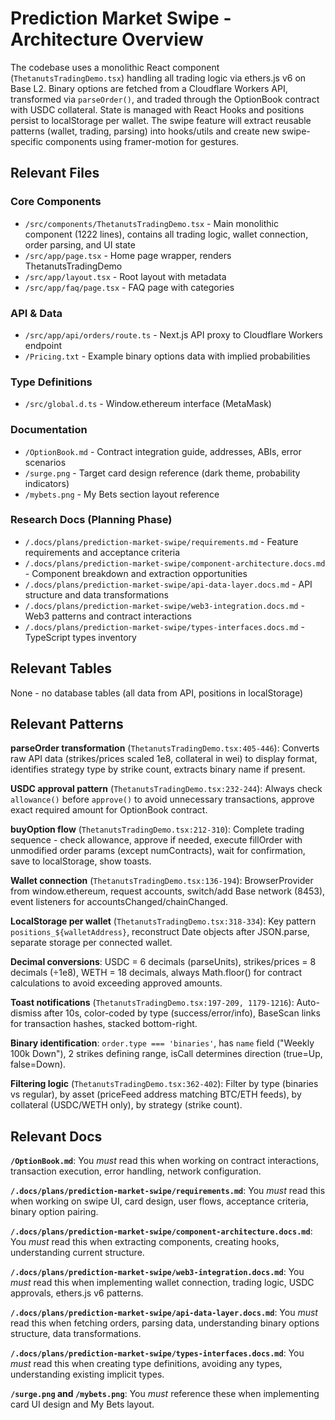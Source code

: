 # Prediction Market Swipe - Architecture Overview

The codebase uses a monolithic React component (`ThetanutsTradingDemo.tsx`) handling all trading logic via ethers.js v6 on Base L2. Binary options are fetched from a Cloudflare Workers API, transformed via `parseOrder()`, and traded through the OptionBook contract with USDC collateral. State is managed with React Hooks and positions persist to localStorage per wallet. The swipe feature will extract reusable patterns (wallet, trading, parsing) into hooks/utils and create new swipe-specific components using framer-motion for gestures.

## Relevant Files

### Core Components
- `/src/components/ThetanutsTradingDemo.tsx` - Main monolithic component (1222 lines), contains all trading logic, wallet connection, order parsing, and UI state
- `/src/app/page.tsx` - Home page wrapper, renders ThetanutsTradingDemo
- `/src/app/layout.tsx` - Root layout with metadata
- `/src/app/faq/page.tsx` - FAQ page with categories

### API & Data
- `/src/app/api/orders/route.ts` - Next.js API proxy to Cloudflare Workers endpoint
- `/Pricing.txt` - Example binary options data with implied probabilities

### Type Definitions
- `/src/global.d.ts` - Window.ethereum interface (MetaMask)

### Documentation
- `/OptionBook.md` - Contract integration guide, addresses, ABIs, error scenarios
- `/surge.png` - Target card design reference (dark theme, probability indicators)
- `/mybets.png` - My Bets section layout reference

### Research Docs (Planning Phase)
- `/.docs/plans/prediction-market-swipe/requirements.md` - Feature requirements and acceptance criteria
- `/.docs/plans/prediction-market-swipe/component-architecture.docs.md` - Component breakdown and extraction opportunities
- `/.docs/plans/prediction-market-swipe/api-data-layer.docs.md` - API structure and data transformations
- `/.docs/plans/prediction-market-swipe/web3-integration.docs.md` - Web3 patterns and contract interactions
- `/.docs/plans/prediction-market-swipe/types-interfaces.docs.md` - TypeScript types inventory

## Relevant Tables

None - no database tables (all data from API, positions in localStorage)

## Relevant Patterns

**parseOrder transformation** (`ThetanutsTradingDemo.tsx:405-446`): Converts raw API data (strikes/prices scaled 1e8, collateral in wei) to display format, identifies strategy type by strike count, extracts binary name if present.

**USDC approval pattern** (`ThetanutsTradingDemo.tsx:232-244`): Always check `allowance()` before `approve()` to avoid unnecessary transactions, approve exact required amount for OptionBook contract.

**buyOption flow** (`ThetanutsTradingDemo.tsx:212-310`): Complete trading sequence - check allowance, approve if needed, execute fillOrder with unmodified order params (except numContracts), wait for confirmation, save to localStorage, show toasts.

**Wallet connection** (`ThetanutsTradingDemo.tsx:136-194`): BrowserProvider from window.ethereum, request accounts, switch/add Base network (8453), event listeners for accountsChanged/chainChanged.

**LocalStorage per wallet** (`ThetanutsTradingDemo.tsx:318-334`): Key pattern `positions_${walletAddress}`, reconstruct Date objects after JSON.parse, separate storage per connected wallet.

**Decimal conversions**: USDC = 6 decimals (parseUnits), strikes/prices = 8 decimals (÷1e8), WETH = 18 decimals, always Math.floor() for contract calculations to avoid exceeding approved amounts.

**Toast notifications** (`ThetanutsTradingDemo.tsx:197-209, 1179-1216`): Auto-dismiss after 10s, color-coded by type (success/error/info), BaseScan links for transaction hashes, stacked bottom-right.

**Binary identification**: `order.type === 'binaries'`, has `name` field ("Weekly 100k Down"), 2 strikes defining range, isCall determines direction (true=Up, false=Down).

**Filtering logic** (`ThetanutsTradingDemo.tsx:362-402`): Filter by type (binaries vs regular), by asset (priceFeed address matching BTC/ETH feeds), by collateral (USDC/WETH only), by strategy (strike count).

## Relevant Docs

**`/OptionBook.md`**: You _must_ read this when working on contract interactions, transaction execution, error handling, network configuration.

**`/.docs/plans/prediction-market-swipe/requirements.md`**: You _must_ read this when working on swipe UI, card design, user flows, acceptance criteria, binary option pairing.

**`/.docs/plans/prediction-market-swipe/component-architecture.docs.md`**: You _must_ read this when extracting components, creating hooks, understanding current structure.

**`/.docs/plans/prediction-market-swipe/web3-integration.docs.md`**: You _must_ read this when implementing wallet connection, trading logic, USDC approvals, ethers.js v6 patterns.

**`/.docs/plans/prediction-market-swipe/api-data-layer.docs.md`**: You _must_ read this when fetching orders, parsing data, understanding binary options structure, data transformations.

**`/.docs/plans/prediction-market-swipe/types-interfaces.docs.md`**: You _must_ read this when creating type definitions, avoiding any types, understanding existing implicit types.

**`/surge.png` and `/mybets.png`**: You _must_ reference these when implementing card UI design and My Bets layout.
